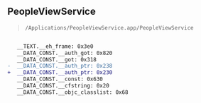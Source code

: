 ## PeopleViewService

> `/Applications/PeopleViewService.app/PeopleViewService`

```diff

   __TEXT.__eh_frame: 0x3e0
   __DATA_CONST.__auth_got: 0x820
   __DATA_CONST.__got: 0x318
-  __DATA_CONST.__auth_ptr: 0x238
+  __DATA_CONST.__auth_ptr: 0x230
   __DATA_CONST.__const: 0x630
   __DATA_CONST.__cfstring: 0x20
   __DATA_CONST.__objc_classlist: 0x68

```
